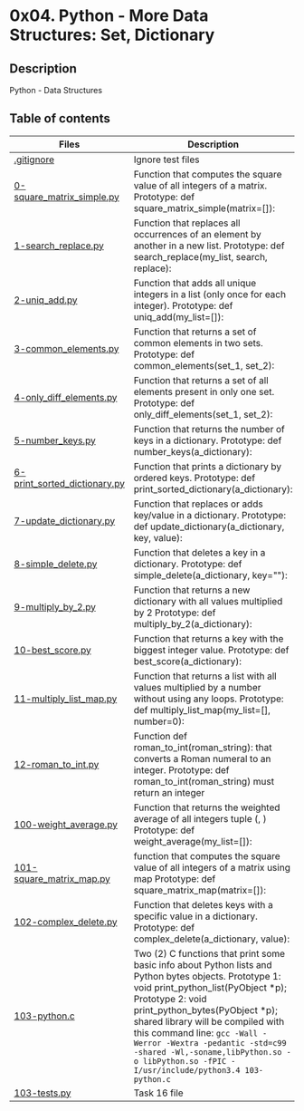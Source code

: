 # 0x04. Python - More Data Structures: Set, Dictionary

## Description
Python - Data Structures

## Table of contents

Files | Description
----------- | -----------
[.gitignore](./.gitignore) | Ignore test files
[0-square_matrix_simple.py](./0-square_matrix_simple.py) | Function that computes the square value of all integers of a matrix. Prototype: def square_matrix_simple(matrix=[]):
[1-search_replace.py](./1-search_replace.py) | Function that replaces all occurrences of an element by another in a new list. Prototype: def search_replace(my_list, search, replace):
[2-uniq_add.py](./2-uniq_add.py) | Function that adds all unique integers in a list (only once for each integer). Prototype: def uniq_add(my_list=[]):
[3-common_elements.py](./3-common_elements.py) | Function that returns a set of common elements in two sets. Prototype: def common_elements(set_1, set_2):
[4-only_diff_elements.py](./4-only_diff_elements.py) | Function that returns a set of all elements present in only one set. Prototype: def only_diff_elements(set_1, set_2):
[5-number_keys.py](./5-number_keys.py) | Function that returns the number of keys in a dictionary. Prototype: def number_keys(a_dictionary):
[6-print_sorted_dictionary.py](./6-print_sorted_dictionary.py) | Function that prints a dictionary by ordered keys. Prototype: def print_sorted_dictionary(a_dictionary):
[7-update_dictionary.py](./7-update_dictionary.py) | Function that replaces or adds key/value in a dictionary. Prototype: def update_dictionary(a_dictionary, key, value):
[8-simple_delete.py](./8-simple_delete.py) | Function that deletes a key in a dictionary. Prototype: def simple_delete(a_dictionary, key=""):
[9-multiply_by_2.py](./9-multiply_by_2.py) | Function that returns a new dictionary with all values multiplied by 2 Prototype: def multiply_by_2(a_dictionary):
[10-best_score.py](./10-best_score.py) | Function that returns a key with the biggest integer value. Prototype: def best_score(a_dictionary):
[11-multiply_list_map.py](./11-multiply_list_map.py) | Function that returns a list with all values multiplied by a number without using any loops. Prototype: def multiply_list_map(my_list=[], number=0):
[12-roman_to_int.py](./12-roman_to_int.py) | Function def roman_to_int(roman_string): that converts a Roman numeral to an integer. Prototype: def roman_to_int(roman_string) must return an integer
[100-weight_average.py](./100-weight_average.py) | Function that returns the weighted average of all integers tuple (<score>, <weight>) Prototype: def weight_average(my_list=[]):
[101-square_matrix_map.py](./101-square_matrix_map.py) | function that computes the square value of all integers of a matrix using map Prototype: def square_matrix_map(matrix=[]):
[102-complex_delete.py](./102-complex_delete.py) | Function that deletes keys with a specific value in a dictionary. Prototype: def complex_delete(a_dictionary, value):
[103-python.c](./103-python.c) | Two (2) C functions that print some basic info about Python lists and Python bytes objects. Prototype 1: void print_python_list(PyObject *p); Prototype 2: void print_python_bytes(PyObject *p); shared library will be compiled with this command line: ``` gcc -Wall -Werror -Wextra -pedantic -std=c99 -shared -Wl,-soname,libPython.so -o libPython.so -fPIC -I/usr/include/python3.4 103-python.c ```
[103-tests.py](./103-tests.py) | Task 16 file
